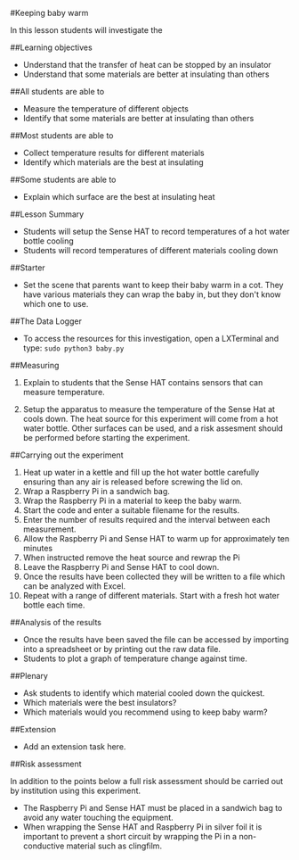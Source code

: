 #Keeping baby warm

In this lesson students will investigate the 

##Learning objectives

- Understand that the transfer of heat can be stopped by an insulator
- Understand that some materials are better at insulating than others


##All students are able to

- Measure the temperature of different objects 
- Identify that some materials are better at insulating than others

##Most students are able to

- Collect temperature results for different materials
- Identify which materials are the best at insulating

##Some students are able to

- Explain which surface are the best at insulating heat

##Lesson Summary

- Students will setup the Sense HAT to record temperatures of a hot water bottle cooling
- Students will record temperatures of different materials cooling down

##Starter

- Set the scene that parents want to keep their baby warm in a cot. They have various materials they can wrap the baby in, but they don't know which one to use.


##The Data Logger

- To access the resources for this investigation, open a LXTerminal and type: `sudo python3 baby.py`

##Measuring 

1. Explain to students that the Sense HAT contains sensors that can measure temperature.

1. Setup the apparatus to measure the temperature of the Sense Hat at cools down. The heat source for this experiment will come from a hot water bottle. Other surfaces can be used, and a risk assesment should be performed before starting the experiment.

##Carrying out the experiment

1. Heat up water in a kettle and fill up the hot water bottle carefully ensuring than any air is released before screwing the lid on.
1. Wrap a Raspberry Pi in a sandwich bag.
1. Wrap the Raspberry Pi in a material to keep the baby warm.
1. Start the code and enter a suitable filename for the results.
1. Enter the number of results required and the interval between each measurement.
1. Allow the Raspberry Pi and Sense HAT to warm up for approximately ten minutes
1. When instructed remove the heat source and rewrap the Pi
1. Leave the Raspberry Pi and Sense HAT to cool down.
1. Once the results have been collected they will be written to a file which can be analyzed with Excel.
1. Repeat with a range of different materials. Start with a fresh hot water bottle each time.

##Analysis of the results

- Once the results have been saved the file can be accessed by importing into a spreadsheet or by printing out the raw data file.
- Students to plot a graph of temperature change against time.

##Plenary

- Ask students to identify which material cooled down the quickest.
- Which materials were the best insulators?
- Which materials would you recommend using to keep baby warm?

##Extension

- Add an extension task here.

##Risk assessment

In addition to the points below a full risk assessment should be carried out by institution using this experiment.

- The Raspberry Pi and Sense HAT must be placed in a sandwich bag to avoid any water touching the equipment.
- When wrapping the Sense HAT and Raspberry Pi in silver foil it is important to prevent a short circuit by wrapping the Pi in a non-conductive material such as clingfilm.
